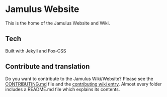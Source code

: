 # Jamulus Website

This is the home of the Jamulus Website and Wiki.

## Tech

Built with Jekyll and Fox-CSS

## Contribute and translation

Do you want to contribute to the Jamulus Wiki/Website? Please see the [CONTRIBUTING.md](CONTRIBUTING.md) file and the [contributing wiki entry](https://jamulus.io/wiki/Contribution). Almost every folder includes a README.md file which explains its contents.
